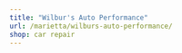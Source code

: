 ```yaml
---
title: "Wilbur's Auto Performance"
url: /marietta/wilburs-auto-performance/
shop: car repair
---
```

